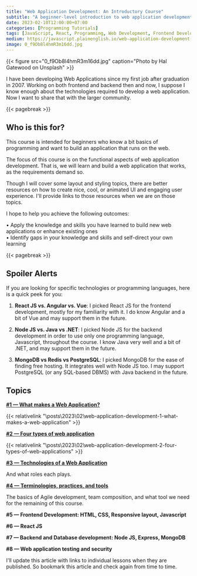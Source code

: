 ```yaml
---
title: "Web Application Development: An Introductory Course"
subtitle: "A beginner-level introduction to web application development"
date: 2023-02-10T12:00:00+07:00
categories: [Programming Tutorials]
tags: [JavaScript, React, Programming, Web Development, Frontend Development, Node.js, MongoDB, Course]
medium: https://javascript.plainenglish.io/web-application-development-an-introductory-course-f5fb0a6923c8
image: 0_f9Ob8l4hmR3m16dd.jpg
---
```


{{< figure src="0_f9Ob8l4hmR3m16dd.jpg" caption="Photo by Hal Gatewood on Unsplash" >}}

I have been developing Web Applications since my first job after graduation in 2007. Working on both frontend and backend then and now, I suppose I know enough about the technologies required to develop a web application. Now I want to share that with the larger community.

{{< pagebreak >}}

## Who is this for?

This course is intended for beginners who know a bit basics of programming and want to build an application that runs on the web.

The focus of this course is on the functional aspects of web application development. That is, we will learn and build a web application that works, as the requirements demand so.

Though I will cover some layout and styling topics, there are better resources on how to create nice, cool, or animated UI and engaging user experience. I'll provide links to those resources when we are on those topics.

I hope to help you achieve the following outcomes:

• Apply the knowledge and skills you have learned to build new web applications or enhance existing ones  
• Identify gaps in your knowledge and skills and self-direct your own learning

{{< pagebreak >}}

## Spoiler Alerts

If you are looking for specific technologies or programming languages, here is a quick peek for you:

1. **React JS vs. Angular vs. Vue**: I picked React JS for the frontend development, mostly for my familiarity with it. I do know Angular and a bit of Vue and may support them in the future.

2. **Node JS vs. Java vs .NET**: I picked Node JS for the backend development in order to use only one programming language, Javascript, throughout the course. I know Java very well and a bit of .NET, and may support them in the future.

3. **MongoDB vs Redis vs PostgreSQL**: I picked MongoDB for the ease of finding free hosting. It integrates well with Node JS too. I may support PostgreSQL (or any SQL-based DBMS) with Java backend in the future.

## Topics

**[#1 — What makes a Web Application?](../web-application-development-1-what-makes-a-web-application/)**

{{< relativelink "\posts\2023\02\web-application-development-1-what-makes-a-web-application" >}}

**[#2 — Four types of web application](../web-application-development-2-four-types-of-web-applications/)**

{{< relativelink "\posts\2023\02\web-application-development-2-four-types-of-web-applications" >}}

**[#3 — Technologies of a Web Application](https://javascript.plainenglish.io/web-application-development-3-technologies-behind-a-web-application-a9e30be2962d)**

And what roles each plays.

**[#4 — Terminologies, practices, and tools](https://javascript.plainenglish.io/web-application-development-terminologies-practices-and-tools-db4a743bba5b)**

The basics of Agile development, team composition, and what tool we need for the remaining of this course.

**#5 — Frontend Development: HTML, CSS, Responsive layout, Javascript**

**#6 — React JS**

**#7 — Backend and Database development: Node JS, Express, MongoDB**

**#8 — Web application testing and security**

I'll update this article with links to individual lessons when they are published. So bookmark this article and check again from time to time.
